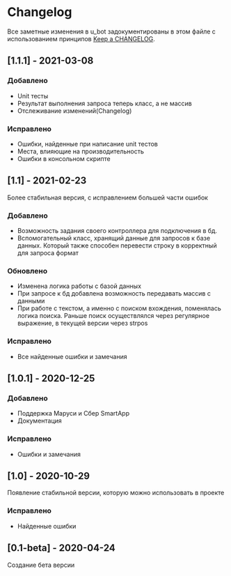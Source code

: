 # Changelog

Все заметные изменения в u_bot задокументированы в этом файле с использованием принципов [Keep a CHANGELOG](http://keepachangelog.com/).


## [1.1.1] - 2021-03-08

### Добавлено

* Unit тесты
* Результат выполнения запроса теперь класс, а не массив
* Отслеживание изменений(Changelog)

### Исправлено

* Ошибки, найденные при написание unit тестов 
* Места, влияющие на производительность
* Ошибки в консольном скрипте


## [1.1] - 2021-02-23
Более стабильная версия, с исправлением большей части ошибок

### Добавлено

* Возможность задания своего контроллера для подключения в бд.
* Вспомогательный класс, хранящий данные для запросов к базе данных. Который также способен перевести строку в корректный для запроса формат

### Обновлено

* Изменена логика работы с базой данных
* При запросе к бд добавлена возможность передавать массив с данными
* При работе с текстом, а именно с поиском вхождения, поменялась логика поиска. Раньше поиск осуществлялся через регулярное выражение, в текущей версии через strpos

### Исправлено

* Все найденные ошибки и замечания


## [1.0.1] - 2020-12-25

### Добавлено

* Поддержка Маруси и Сбер SmartApp
* Документация

### Исправлено

* Ошибки и замечания


## [1.0] - 2020-10-29
Появление стабильной версии, которую можно использовать в проекте

### Исправлено

* Найденные ошибки


## [0.1-beta] - 2020-04-24
Создание бета версии

[master]: https://github.com/max36895/universal_bot/compare/1.1...master
[dev]: https://github.com/max36895/universal_bot/compare/master...dev
